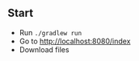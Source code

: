 ## Start

- Run `./gradlew run`
- Go to [http://localhost:8080/index](http://localhost:8080/index)
- Download files